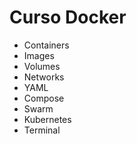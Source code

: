 # Curso Docker

- Containers
- Images
- Volumes
- Networks
- YAML
- Compose
- Swarm
- Kubernetes
- Terminal